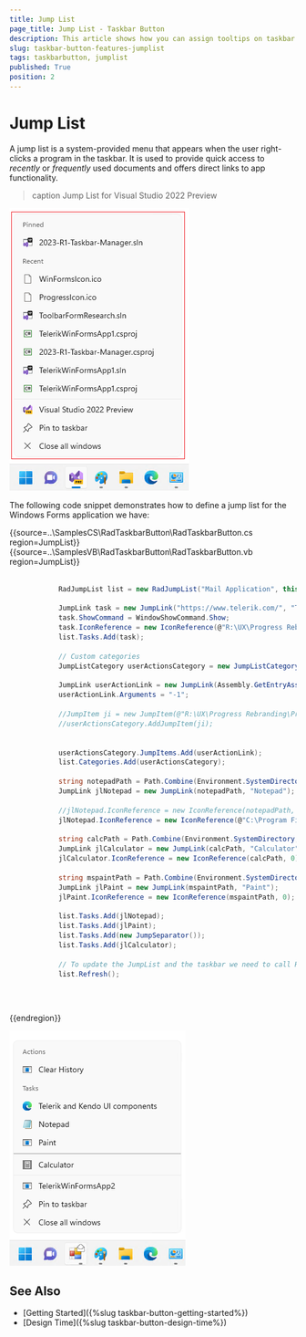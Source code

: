 ```yaml
---
title: Jump List
page_title: Jump List - Taskbar Button
description: This article shows how you can assign tooltips on taskbar.  
slug: taskbar-button-features-jumplist
tags: taskbarbutton, jumplist
published: True
position: 2  
---
```


# Jump List

A jump list is a system-provided menu that appears when the user right-clicks a program in the taskbar. It is used to provide quick access to *recently* or *frequently* used documents and offers direct links to app functionality.

>caption Jump List for Visual Studio 2022 Preview

![WinForms TaskbarButton Jump List](images/taskbar-button-features-jumplist001.png)

The following code snippet demonstrates how to define a jump list for the Windows Forms application we have:

{{source=..\SamplesCS\RadTaskbarButton\RadTaskbarButton.cs region=JumpList}} 
{{source=..\SamplesVB\RadTaskbarButton\RadTaskbarButton.vb region=JumpList}}

````C#

            RadJumpList list = new RadJumpList("Mail Application", this.Handle);  

            JumpLink task = new JumpLink("https://www.telerik.com/", "Telerik and Kendo UI components");
            task.ShowCommand = WindowShowCommand.Show; 
            task.IconReference = new IconReference(@"R:\UX\Progress Rebranding\Product Icons\WinForms.ico", 0);
            list.Tasks.Add(task);

            // Custom categories
            JumpListCategory userActionsCategory = new JumpListCategory("Actions");

            JumpLink userActionLink = new JumpLink(Assembly.GetEntryAssembly().Location, "Clear History");
            userActionLink.Arguments = "-1";

            //JumpItem ji = new JumpItem(@"R:\UX\Progress Rebranding\Product Icons\WinForms.ico");
            //userActionsCategory.AddJumpItem(ji);


            userActionsCategory.JumpItems.Add(userActionLink);
            list.Categories.Add(userActionsCategory);

            string notepadPath = Path.Combine(Environment.SystemDirectory, "notepad.exe");
            JumpLink jlNotepad = new JumpLink(notepadPath, "Notepad");

            //jlNotepad.IconReference = new IconReference(notepadPath, 0);
            jlNotepad.IconReference = new IconReference(@"C:\Program Files (x86)\Google\Chrome\Application\chrome.exe", 0);

            string calcPath = Path.Combine(Environment.SystemDirectory, "calc.exe");
            JumpLink jlCalculator = new JumpLink(calcPath, "Calculator");
            jlCalculator.IconReference = new IconReference(calcPath, 0);

            string mspaintPath = Path.Combine(Environment.SystemDirectory, "mspaint.exe");
            JumpLink jlPaint = new JumpLink(mspaintPath, "Paint");
            jlPaint.IconReference = new IconReference(mspaintPath, 0);
             
            list.Tasks.Add(jlNotepad);
            list.Tasks.Add(jlPaint);
            list.Tasks.Add(new JumpSeparator());
            list.Tasks.Add(jlCalculator);

            // To update the JumpList and the taskbar we need to call Refresh method.
            list.Refresh();

````
````VB.NET



````

{{endregion}}

![WinForms TaskbarButton Define Jump List](images/taskbar-button-features-jumplist002.png)
 
## See Also

* [Getting Started]({%slug taskbar-button-getting-started%})
* [Design Time]({%slug taskbar-button-design-time%}) 
 
        
